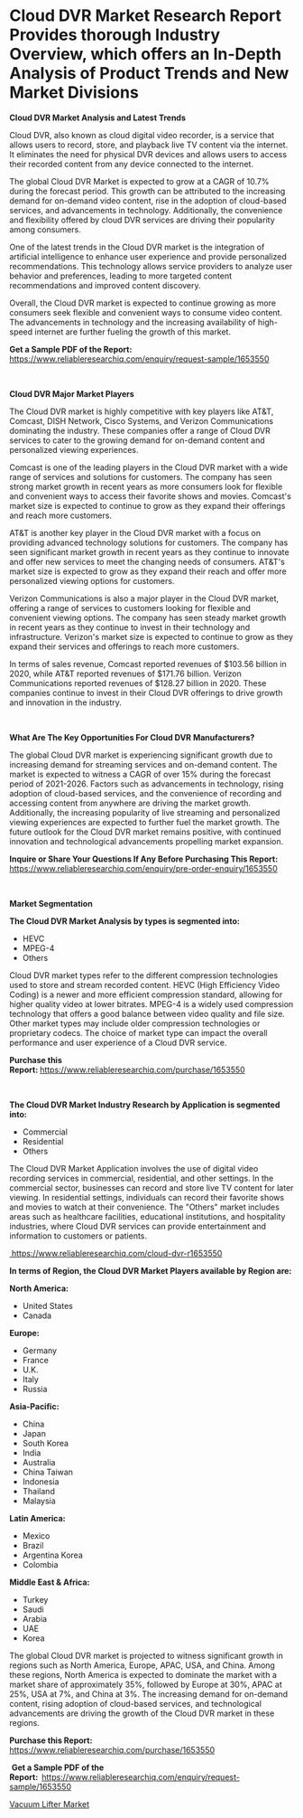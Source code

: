 <p><h1>Cloud DVR Market Research Report Provides thorough Industry Overview, which offers an In-Depth Analysis of Product Trends and New Market Divisions</h1></p><p><strong>Cloud DVR Market Analysis and Latest Trends</strong></p>
<p><p>Cloud DVR, also known as cloud digital video recorder, is a service that allows users to record, store, and playback live TV content via the internet. It eliminates the need for physical DVR devices and allows users to access their recorded content from any device connected to the internet.</p><p>The global Cloud DVR Market is expected to grow at a CAGR of 10.7% during the forecast period. This growth can be attributed to the increasing demand for on-demand video content, rise in the adoption of cloud-based services, and advancements in technology. Additionally, the convenience and flexibility offered by cloud DVR services are driving their popularity among consumers.</p><p>One of the latest trends in the Cloud DVR market is the integration of artificial intelligence to enhance user experience and provide personalized recommendations. This technology allows service providers to analyze user behavior and preferences, leading to more targeted content recommendations and improved content discovery.</p><p>Overall, the Cloud DVR market is expected to continue growing as more consumers seek flexible and convenient ways to consume video content. The advancements in technology and the increasing availability of high-speed internet are further fueling the growth of this market.</p></p>
<p><strong>Get a Sample PDF of the Report:&nbsp;</strong> <a href="https://www.reliableresearchiq.com/enquiry/request-sample/1653550">https://www.reliableresearchiq.com/enquiry/request-sample/1653550</a></p>
<p>&nbsp;</p>
<p><strong>Cloud DVR Major Market Players</strong></p>
<p><p>The Cloud DVR market is highly competitive with key players like AT&T, Comcast, DISH Network, Cisco Systems, and Verizon Communications dominating the industry. These companies offer a range of Cloud DVR services to cater to the growing demand for on-demand content and personalized viewing experiences.</p><p>Comcast is one of the leading players in the Cloud DVR market with a wide range of services and solutions for customers. The company has seen strong market growth in recent years as more consumers look for flexible and convenient ways to access their favorite shows and movies. Comcast's market size is expected to continue to grow as they expand their offerings and reach more customers.</p><p>AT&T is another key player in the Cloud DVR market with a focus on providing advanced technology solutions for customers. The company has seen significant market growth in recent years as they continue to innovate and offer new services to meet the changing needs of consumers. AT&T's market size is expected to grow as they expand their reach and offer more personalized viewing options for customers.</p><p>Verizon Communications is also a major player in the Cloud DVR market, offering a range of services to customers looking for flexible and convenient viewing options. The company has seen steady market growth in recent years as they continue to invest in their technology and infrastructure. Verizon's market size is expected to continue to grow as they expand their services and offerings to reach more customers.</p><p>In terms of sales revenue, Comcast reported revenues of $103.56 billion in 2020, while AT&T reported revenues of $171.76 billion. Verizon Communications reported revenues of $128.27 billion in 2020. These companies continue to invest in their Cloud DVR offerings to drive growth and innovation in the industry.</p></p>
<p>&nbsp;</p>
<p><strong>What Are The Key Opportunities For Cloud DVR Manufacturers?</strong></p>
<p><p>The global Cloud DVR market is experiencing significant growth due to increasing demand for streaming services and on-demand content. The market is expected to witness a CAGR of over 15% during the forecast period of 2021-2026. Factors such as advancements in technology, rising adoption of cloud-based services, and the convenience of recording and accessing content from anywhere are driving the market growth. Additionally, the increasing popularity of live streaming and personalized viewing experiences are expected to further fuel the market growth. The future outlook for the Cloud DVR market remains positive, with continued innovation and technological advancements propelling market expansion.</p></p>
<p><strong>Inquire or Share Your Questions If Any Before Purchasing This Report:</strong> <a href="https://www.reliableresearchiq.com/enquiry/pre-order-enquiry/1653550">https://www.reliableresearchiq.com/enquiry/pre-order-enquiry/1653550</a></p>
<p>&nbsp;</p>
<p><strong>Market Segmentation</strong></p>
<p><strong>The Cloud DVR Market Analysis by types is segmented into:</strong></p>
<p><ul><li>HEVC</li><li>MPEG-4</li><li>Others</li></ul></p>
<p><p>Cloud DVR market types refer to the different compression technologies used to store and stream recorded content. HEVC (High Efficiency Video Coding) is a newer and more efficient compression standard, allowing for higher quality video at lower bitrates. MPEG-4 is a widely used compression technology that offers a good balance between video quality and file size. Other market types may include older compression technologies or proprietary codecs. The choice of market type can impact the overall performance and user experience of a Cloud DVR service.</p></p>
<p><strong>Purchase this Report:&nbsp;</strong><a href="https://www.reliableresearchiq.com/purchase/1653550">https://www.reliableresearchiq.com/purchase/1653550</a></p>
<p>&nbsp;</p>
<p><strong>The Cloud DVR Market Industry Research by Application is segmented into:</strong></p>
<p><ul><li>Commercial</li><li>Residential</li><li>Others</li></ul></p>
<p><p>The Cloud DVR Market Application involves the use of digital video recording services in commercial, residential, and other settings. In the commercial sector, businesses can record and store live TV content for later viewing. In residential settings, individuals can record their favorite shows and movies to watch at their convenience. The "Others" market includes areas such as healthcare facilities, educational institutions, and hospitality industries, where Cloud DVR services can provide entertainment and information to customers or patients.</p></p>
<p><a href="https://www.reliableresearchiq.com/cloud-dvr-r1653550">&nbsp;https://www.reliableresearchiq.com/cloud-dvr-r1653550</a></p>
<p><strong>In terms of Region, the Cloud DVR Market Players available by Region are:</strong></p>
<p>
    <p> <strong> North America: </strong>
        <ul>
            <li>United States</li>
            <li>Canada</li>
        </ul>
        </p> 
    <p> <strong> Europe: </strong>
        <ul>
            <li>Germany</li>
            <li>France</li>
            <li>U.K.</li>
            <li>Italy</li>
            <li>Russia</li>
        </ul>
        </p> 
    <p> <strong> Asia-Pacific: </strong>
        <ul>
            <li>China</li>
            <li>Japan</li>
            <li>South Korea</li>
            <li>India</li>
            <li>Australia</li>
            <li>China Taiwan</li>
            <li>Indonesia</li>
            <li>Thailand</li>
            <li>Malaysia</li>
        </ul>
        </p> 
    <p> <strong> Latin America: </strong>
        <ul>
            <li>Mexico</li>
            <li>Brazil</li>
            <li>Argentina Korea</li>
            <li>Colombia</li>
        </ul>
        </p> 
    <p> <strong> Middle East & Africa: </strong>
        <ul>
            <li>Turkey</li>
            <li>Saudi</li>
            <li>Arabia</li>
            <li>UAE</li>
            <li>Korea</li>
        </ul>
    </p>
    </p>
<p><p>The global Cloud DVR market is projected to witness significant growth in regions such as North America, Europe, APAC, USA, and China. Among these regions, North America is expected to dominate the market with a market share of approximately 35%, followed by Europe at 30%, APAC at 25%, USA at 7%, and China at 3%. The increasing demand for on-demand content, rising adoption of cloud-based services, and technological advancements are driving the growth of the Cloud DVR market in these regions.</p></p>
<p><strong>Purchase this Report: </strong><a href="https://www.reliableresearchiq.com/purchase/1653550">https://www.reliableresearchiq.com/purchase/1653550</a></p>
<p>&nbsp;<strong>Get a Sample PDF of the Report:&nbsp;&nbsp;</strong><a href="https://www.reliableresearchiq.com/enquiry/request-sample/1653550">https://www.reliableresearchiq.com/enquiry/request-sample/1653550</a></p>
<p><strong></strong></p>
<p><p><a href="https://github.com/qndifksd5/Market-Research-Report-List-1/blob/main/vacuum-lifter-market.md">Vacuum Lifter Market</a></p></p>